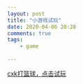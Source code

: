 ```yaml
---
layout: post
title: "小游戏试玩"
date: 2020-04-06 20:28
comments: true
tags: 
	- game
	
---
```


[cxk打篮球，点击试玩](http://www.planb.org.cn/game)


